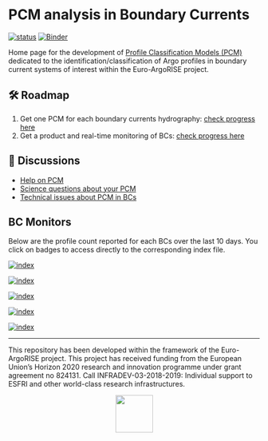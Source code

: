 # PCM analysis in Boundary Currents

[![status](https://img.shields.io/badge/lifecycle-experimental-orange)](https://lifecycle.r-lib.org/articles/stages.html#experimental)
[![Binder](https://img.shields.io/static/v1.svg?logo=Jupyter&label=MyBinder&message=demo&color=blue)](https://mybinder.org/v2/gh/euroargodev/binder-sandbox/virtual-fleet?urlpath=git-pull%3Frepo%3Dhttps%253A%252F%252Fgithub.com%252Feuroargodev%252Fboundary_currents_pcm%26urlpath%3Dlab%252Ftree%252Fboundary_currents_pcm%252Fdocs%252FPCM-demo.ipynb)

Home page for the development of [Profile Classification Models (PCM)](https://pyxpcm.readthedocs.io/en/latest/overview.html) dedicated to the identification/classification of Argo profiles in boundary current systems of interest within the Euro-ArgoRISE project. 


## 🛠 Roadmap
1. Get one PCM for each boundary currents hydrography: [check progress here](https://github.com/euroargodev/boundary_currents_pcm/projects/1)
2. Get a product and real-time monitoring of BCs: [check progress here](https://github.com/euroargodev/boundary_currents_pcm/projects/2)

## 👋 Discussions
- [Help on PCM](https://github.com/euroargodev/boundary_currents/discussions/6)
- [Science questions about your PCM](https://github.com/euroargodev/boundary_currents/discussions?discussions_q=label%3Aclassification)
- [Technical issues about PCM in BCs](https://github.com/euroargodev/boundary_currents_pcm/issues)

## BC Monitors

Below are the profile count reported for each BCs over the last 10 days. You click on badges to access directly to the corresponding index file.

[![index](https://img.shields.io/endpoint?url=https://raw.githubusercontent.com/euroargodev/boundary_currents_pcm/main/data/BCstatus_GSE_tight.json)](https://raw.githubusercontent.com/euroargodev/boundary_currents_pcm/main/data/BCindex_GSE_tight.txt)

[![index](https://img.shields.io/endpoint?url=https://raw.githubusercontent.com/euroargodev/boundary_currents_pcm/main/data/BCstatus_GoC.json)](https://raw.githubusercontent.com/euroargodev/boundary_currents_pcm/main/data/BCindex_GoC.txt)

[![index](https://img.shields.io/endpoint?url=https://raw.githubusercontent.com/euroargodev/boundary_currents_pcm/main/data/BCstatus_West_Med.json)](https://raw.githubusercontent.com/euroargodev/boundary_currents_pcm/main/data/BCindex_West_Med.txt)

[![index](https://img.shields.io/endpoint?url=https://raw.githubusercontent.com/euroargodev/boundary_currents_pcm/main/data/BCstatus_Lig_Sea.json)](https://raw.githubusercontent.com/euroargodev/boundary_currents_pcm/main/data/BCindex_Lig_Sea.txt)

[![index](https://img.shields.io/endpoint?url=https://raw.githubusercontent.com/euroargodev/boundary_currents_pcm/main/data/BCstatus_EGC.json)](https://raw.githubusercontent.com/euroargodev/boundary_currents_pcm/main/data/BCindex_EGC.txt)


***
This repository has been developed within the framework of the Euro-ArgoRISE project. This project has received funding from the European Union’s Horizon 2020 research and innovation programme under grant agreement no 824131. Call INFRADEV-03-2018-2019: Individual support to ESFRI and other world-class research infrastructures.

<p align="center">
<a href="https://www.euro-argo.eu/EU-Projects/Euro-Argo-RISE-2019-2022">
<img src="https://user-images.githubusercontent.com/59824937/146353317-56b3e70e-aed9-40e0-9212-3393d2e0ddd9.png" height="75"/>
</a>
</p>

